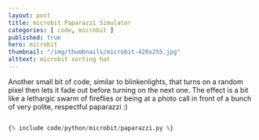 ```yaml
---
layout: post
title: microbit Paparazzi Simulator
categories: [ code, microbit ]
published: true
hero: microbit
thumbnail: "/img/thumbnails/microbit-420x255.jpg"
alttext: microbit sorting hat
---
```


Another small bit of code, similar to blinkenlights, that turns on a random pixel then lets it fade out before turning on the next one. The effect is a bit like a lethargic swarm of fireflies or being at a photo call in front of a bunch of very polite, respectful paparazzi :)

```python

{% include code/python/microbit/paparazzi.py %}

```
